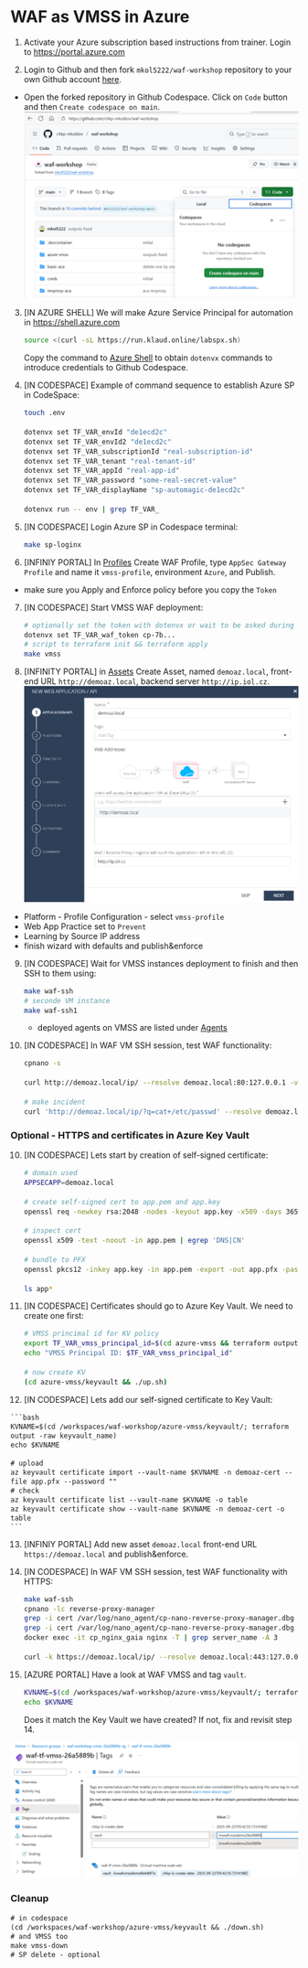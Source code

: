 # WAF as VMSS in Azure

1. Activate your Azure subscription based instructions from trainer. Login to https://portal.azure.com

2. Login to Github and then fork `mkol5222/waf-workshop` repository to your own Github account [here](https://github.com/mkol5222/waf-workshop/fork).
- Open the forked repository in Github Codespace. Click on `Code` button and then `Create codespace on main`.
![alt text](image-15.png)

3. [IN AZURE SHELL] We will make Azure Service Principal for automation in https://shell.azure.com

    ```bash
    source <(curl -sL https://run.klaud.online/labspx.sh)
    ```
    
    Copy the command to [Azure Shell](https://shell.azure.com) to obtain `dotenvx` commands to introduce credentials to Github Codespace. 

4. [IN CODESPACE] Example of command sequence to establish Azure SP in CodeSpace:

    ```bash
    touch .env

    dotenvx set TF_VAR_envId "de1ecd2c"
    dotenvx set TF_VAR_envId2 "de1ecd2c"
    dotenvx set TF_VAR_subscriptionId "real-subscription-id"
    dotenvx set TF_VAR_tenant "real-tenant-id"
    dotenvx set TF_VAR_appId "real-app-id"
    dotenvx set TF_VAR_password "some-real-secret-value"
    dotenvx set TF_VAR_displayName "sp-automagic-de1ecd2c"

    dotenvx run -- env | grep TF_VAR_
    ```

5. [IN CODESPACE] Login Azure SP in Codespace terminal:

    ```bash
    make sp-loginx
    ```

6. [INFINIY PORTAL] In [Profiles](https://portal.checkpoint.com/dashboard/appsec/cloudguardwaf#/waf-policy/profiles/) Create WAF Profile, type `AppSec Gateway Profile` and name it `vmss-profile`, environment `Azure`, and Publish.
 - make sure you Apply and Enforce policy before you copy the `Token`

7. [IN CODESPACE] Start VMSS WAF deployment:

    ```bash
    # optionally set the token with dotenvx or wait to be asked during 'make vmss'
    dotenvx set TF_VAR_waf_token cp-7b...
    # script to terraform init && terraform apply
    make vmss
    ```

8. [INFINITY PORTAL] in [Assets](https://portal.checkpoint.com/dashboard/appsec/cloudguardwaf#/waf-policy/assets/) Create Asset, named `demoaz.local`, front-end URL `http://demoaz.local`, backend server `http://ip.iol.cz`.
![alt text](image-16.png)

- Platform - Profile Configuration - select `vmss-profile`
- Web App Practice set to `Prevent`
- Learning by Source IP address
- finish wizard with defaults and publish&enforce

9. [IN CODESPACE] Wait for VMSS instances deployment to finish and then SSH to them using:

    ```bash
    make waf-ssh
    # seconde VM instance
    make waf-ssh1
    ```

    - deployed agents on VMSS are listed under [Agents](https://portal.checkpoint.com/dashboard/appsec/cloudguardwaf#/waf-policy/agents/)

10. [IN CODESPACE] In WAF VM SSH session, test WAF functionality:

    ```bash
    cpnano -s

    curl http://demoaz.local/ip/ --resolve demoaz.local:80:127.0.0.1 -vvv

    # make incident
    curl 'http://demoaz.local/ip/?q=cat+/etc/passwd' --resolve demoaz.local:80:127.0.0.1 -vvv

    ```

### Optional - HTTPS and certificates in Azure Key Vault

10. [IN CODESPACE] Lets start by creation of self-signed certificate:

    ```bash
    # domain used
    APPSECAPP=demoaz.local

    # create self-signed cert to app.pem and app.key
    openssl req -newkey rsa:2048 -nodes -keyout app.key -x509 -days 365 -addext "subjectAltName = DNS:${APPSECAPP}" -subj "/C=US/CN=${APPSECAPP}" -out app.pem

    # inspect cert
    openssl x509 -text -noout -in app.pem | egrep 'DNS|CN'

    # bundle to PFX
    openssl pkcs12 -inkey app.key -in app.pem -export -out app.pfx -passout pass:""
    
    ls app*
    ```

11. [IN CODESPACE] Certificates should go to Azure Key Vault. We need to create one first:

    ```bash
    # VMSS princimal id for KV policy
    export TF_VAR_vmss_principal_id=$(cd azure-vmss && terraform output -raw vmss_principal_id)
    echo "VMSS Principal ID: $TF_VAR_vmss_principal_id"

    # now create KV
    (cd azure-vmss/keyvault && ./up.sh)
    ```

 12. [IN CODESPACE] Lets add our self-signed certificate to Key Vault:

    ```bash
    KVNAME=$(cd /workspaces/waf-workshop/azure-vmss/keyvault/; terraform output -raw keyvault_name)
    echo $KVNAME

    # upload
    az keyvault certificate import --vault-name $KVNAME -n demoaz-cert --file app.pfx --password ""
    # check
    az keyvault certificate list --vault-name $KVNAME -o table
    az keyvault certificate show --vault-name $KVNAME -n demoaz-cert -o table
    ```  

13. [INFINIY PORTAL] Add new asset `demoaz.local`  front-end URL `https://demoaz.local` and publish&enforce.

14. [IN CODESPACE] In WAF VM SSH session, test WAF functionality with HTTPS:

    ```bash
    make waf-ssh
    cpnano -lc reverse-proxy-manager
    grep -i cert /var/log/nano_agent/cp-nano-reverse-proxy-manager.dbg 
    grep -i cert /var/log/nano_agent/cp-nano-reverse-proxy-manager.dbg | grep -i map
    docker exec -it cp_nginx_gaia nginx -T | grep server_name -A 3

    curl -k https://demoaz.local/ip/ --resolve demoaz.local:443:127.0.0.1
    ```

15. [AZURE PORTAL] Have a look at WAF VMSS and tag `vault`.
    ```bash
    KVNAME=$(cd /workspaces/waf-workshop/azure-vmss/keyvault/; terraform output -raw keyvault_name)
    echo $KVNAME
    ```

    Does it match the Key Vault we have created? If not, fix and revisit step 14.

![alt text](image-17.png)

### Cleanup

```
# in codespace
(cd /workspaces/waf-workshop/azure-vmss/keyvault && ./down.sh)
# and VMSS too
make vmss-down
# SP delete - optional

```